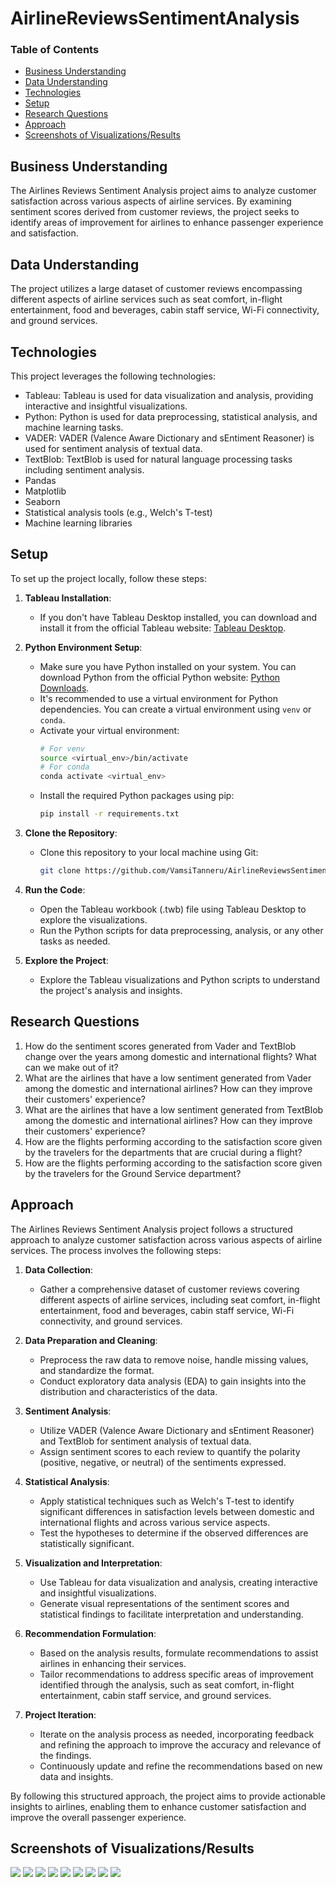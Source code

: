 # AirlineReviewsSentimentAnalysis

### Table of Contents
- [Business Understanding](#business-understanding)
- [Data Understanding](#data-understanding)
- [Technologies](#technologies)
- [Setup](#setup)
- [Research Questions](#research-questions)
- [Approach](#approach)
- [Screenshots of Visualizations/Results](#screenshots-of-visualizationsresults)

## Business Understanding
The Airlines Reviews Sentiment Analysis project aims to analyze customer satisfaction across various aspects of airline services. By examining sentiment scores derived from customer reviews, the project seeks to identify areas of improvement for airlines to enhance passenger experience and satisfaction.

## Data Understanding
The project utilizes a large dataset of customer reviews encompassing different aspects of airline services such as seat comfort, in-flight entertainment, food and beverages, cabin staff service, Wi-Fi connectivity, and ground services.

## Technologies
This project leverages the following technologies:
- Tableau: Tableau is used for data visualization and analysis, providing interactive and insightful visualizations.
- Python: Python is used for data preprocessing, statistical analysis, and machine learning tasks.
- VADER: VADER (Valence Aware Dictionary and sEntiment Reasoner) is used for sentiment analysis of textual data.
- TextBlob: TextBlob is used for natural language processing tasks including sentiment analysis.
- Pandas
- Matplotlib
- Seaborn
- Statistical analysis tools (e.g., Welch's T-test)
- Machine learning libraries

## Setup
To set up the project locally, follow these steps:

1. **Tableau Installation**: 
   - If you don't have Tableau Desktop installed, you can download and install it from the official Tableau website: [Tableau Desktop](https://www.tableau.com/products/desktop/download).

2. **Python Environment Setup**:
   - Make sure you have Python installed on your system. You can download Python from the official Python website: [Python Downloads](https://www.python.org/downloads/).
   - It's recommended to use a virtual environment for Python dependencies. You can create a virtual environment using `venv` or `conda`.
   - Activate your virtual environment:
     ```bash
     # For venv
     source <virtual_env>/bin/activate
     # For conda
     conda activate <virtual_env>
     ```
   - Install the required Python packages using pip:
     ```bash
     pip install -r requirements.txt
     ```

3. **Clone the Repository**:
   - Clone this repository to your local machine using Git:
     ```bash
     git clone https://github.com/VamsiTanneru/AirlineReviewsSentimentAnalysis.git
     ```

4. **Run the Code**:
   - Open the Tableau workbook (.twb) file using Tableau Desktop to explore the visualizations.
   - Run the Python scripts for data preprocessing, analysis, or any other tasks as needed.

5. **Explore the Project**:
   - Explore the Tableau visualizations and Python scripts to understand the project's analysis and insights.

## Research Questions
1. How do the sentiment scores generated from Vader and TextBlob change over the years among domestic and international flights? What can we make out of it?
2. What are the airlines that have a low sentiment generated from Vader among the domestic and international airlines? How can they improve their customers' experience?
3. What are the airlines that have a low sentiment generated from TextBlob among the domestic and international airlines? How can they improve their customers' experience?
4. How are the flights performing according to the satisfaction score given by the travelers for the departments that are crucial during a flight?
5. How are the flights performing according to the satisfaction score given by the travelers for the Ground Service department?

## Approach

The Airlines Reviews Sentiment Analysis project follows a structured approach to analyze customer satisfaction across various aspects of airline services. The process involves the following steps:

1. **Data Collection**: 
   - Gather a comprehensive dataset of customer reviews covering different aspects of airline services, including seat comfort, in-flight entertainment, food and beverages, cabin staff service, Wi-Fi connectivity, and ground services.

2. **Data Preparation and Cleaning**: 
   - Preprocess the raw data to remove noise, handle missing values, and standardize the format. 
   - Conduct exploratory data analysis (EDA) to gain insights into the distribution and characteristics of the data.

3. **Sentiment Analysis**:
   - Utilize VADER (Valence Aware Dictionary and sEntiment Reasoner) and TextBlob for sentiment analysis of textual data.
   - Assign sentiment scores to each review to quantify the polarity (positive, negative, or neutral) of the sentiments expressed.

4. **Statistical Analysis**:
   - Apply statistical techniques such as Welch's T-test to identify significant differences in satisfaction levels between domestic and international flights and across various service aspects.
   - Test the hypotheses to determine if the observed differences are statistically significant.

5. **Visualization and Interpretation**:
   - Use Tableau for data visualization and analysis, creating interactive and insightful visualizations.
   - Generate visual representations of the sentiment scores and statistical findings to facilitate interpretation and understanding.

6. **Recommendation Formulation**:
   - Based on the analysis results, formulate recommendations to assist airlines in enhancing their services.
   - Tailor recommendations to address specific areas of improvement identified through the analysis, such as seat comfort, in-flight entertainment, cabin staff service, and ground services.

7. **Project Iteration**:
   - Iterate on the analysis process as needed, incorporating feedback and refining the approach to improve the accuracy and relevance of the findings.
   - Continuously update and refine the recommendations based on new data and insights.

By following this structured approach, the project aims to provide actionable insights to airlines, enabling them to enhance customer satisfaction and improve the overall passenger experience.

## Screenshots of Visualizations/Results
![](Screenshots/Picture22.png)
![](Screenshots/Picture23.png)
![](Screenshots/Picture24.png)
![](Screenshots/Picture25.png)
![](Screenshots/Picture26.png)
![](Screenshots/Picture27.png)
![](Screenshots/Picture28.png)
![](Screenshots/Picture29.png)
![](Screenshots/Picture30.png)
